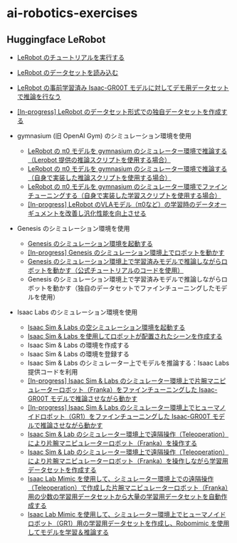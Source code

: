 # ai-robotics-exercises

## Huggingface LeRobot

- [LeRobot のチュートリアルを実行する](1/README.md)
- [LeRobot のデータセットを読み込む](2/README.md)
- [LeRobot の事前学習済み Isaac-GR00T モデルに対してデモ用データセットで推論を行なう](6/README.md)
- [[In-progress] LeRobot のデータセット形式での独自データセットを作成する](12/README.md)

- gymnasium (旧 OpenAI Gym) のシミュレーション環境を使用
    - [LeRobot の π0 モデルを gymnasium のシミュレーター環境で推論する（Lerobot 提供の推論スクリプトを使用する場合）](4/README.md)
    - [LeRobot の π0 モデルを gymnasium のシミュレーター環境で推論する（自身で実装した推論スクリプトを使用する場合）](3/README.md)
    - [LeRobot の π0 モデルを gymnasium のシミュレーター環境でファインチューニングする（自身で実装した学習スクリプトを使用する場合）](5/README.md)
    - [[In-progress] LeRobot のVLAモデル（π0など）の学習時のデータオーギュメントを改善し汎化性能を向上させる](6/README.md)

- Genesis のシミュレーション環境を使用
    - [Genesis のシミュレーション環境を起動する](13/README.md)
    - [[In-progress] Genesis のシミュレーション環境上でロボットを動かす](14/README.md)
    - [Genesis のシミュレーション環境上で学習済みモデルで推論しながらロボットを動かす（公式チュートリアルのコードを使用）](https://genesis-world.readthedocs.io/ja/latest/user_guide/getting_started/locomotion.html)
    - Genesis のシミュレーション環境上で学習済みモデルで推論しながらロボットを動かす（独自のデータセットでファインチューニングしたモデルを使用）

- Isaac Labs のシミュレーション環境を使用
    - [Isaac Sim & Labs の空シミュレーション環境を起動する](7/README.md)
    - [Isaac Sim & Labs を使用してロボットが配置されたシーンを作成する](8/README.md)
    - Isaac Sim & Labs の環境を作成する
    - Isaac Sim & Labs の環境を登録する
    - Isaac Sim & Labs のシミュレーター上でモデルを推論する：Isaac Labs 提供コードを利用
    - [[In-progress] Isaac Sim & Labs のシミュレーター環境上で片腕マニピュレーターロボット（Franka）をファインチューニングした Isaac-GR00T モデルで推論させながら動かす](10/README.md)
    - [[In-progress] Isaac Sim & Labs のシミュレーター環境上でヒューマノイドロボット（GR1）をファインチューニングした Isaac-GR00T モデルで推論させながら動かす](9/README.md)
    - [Isaac Sim & Lab のシミュレーター環境上で遠隔操作（Teleoperation）により片腕マニピュレーターロボット（Franka）を操作する](17/README.md)
    - [Isaac Sim & Lab のシミュレーター環境上で遠隔操作（Teleoperation）により片腕マニピュレーターロボット（Franka）を操作しながら学習用データセットを作成する](18/README.md)
    - [Isaac Lab Mimic を使用して、シミュレーター環境上での遠隔操作（Teleoperation）で作成した片腕マニピュレーターロボット（Franka）用の少数の学習用データセットから大量の学習用データセットを自動作成する](19/README.md)
    - [Isaac Lab Mimic を使用して、シミュレーター環境上でヒューマノイドロボット（GR1）用の学習用データセットを作成し、Robomimic を使用してモデルを学習＆推論する](20/README.md)